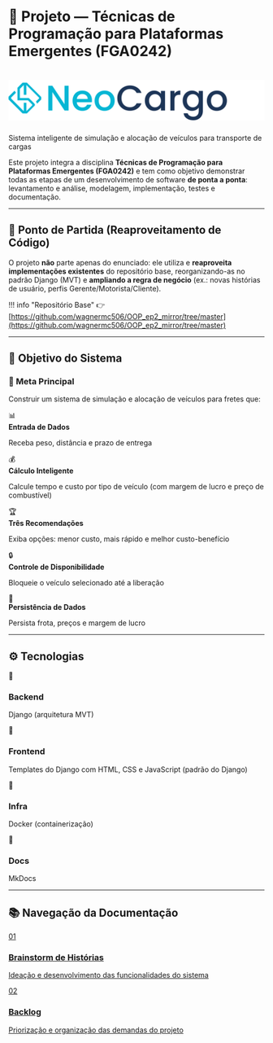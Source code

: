 # 📘 Projeto — Técnicas de Programação para Plataformas Emergentes (FGA0242)

<div class="hero">
  <div class="hero-content">
    <h1>
      <img src="assets/Logo-NeoCargo.svg" alt="NeoCargo Logo" class="hero-logo">
    </h1>
    <p>Sistema inteligente de simulação e alocação de veículos para transporte de cargas</p>
  </div>
</div>

Este projeto integra a disciplina **Técnicas de Programação para Plataformas Emergentes (FGA0242)** e tem como objetivo demonstrar todas as etapas de um desenvolvimento de software **de ponta a ponta**: levantamento e análise, modelagem, implementação, testes e documentação.

---

## 🔎 Ponto de Partida (Reaproveitamento de Código)

O projeto **não** parte apenas do enunciado: ele utiliza e **reaproveita implementações existentes** do repositório base, reorganizando-as no padrão Django (MVT) e **ampliando a regra de negócio** (ex.: novas histórias de usuário, perfis Gerente/Motorista/Cliente).

!!! info "Repositório Base"
    👉 [https://github.com/wagnermc506/OOP_ep2_mirror/tree/master](https://github.com/wagnermc506/OOP_ep2_mirror/tree/master)

---

## 🎯 Objetivo do Sistema

<div class="system-objectives">
  <div class="system-goal">
    <h3>🎯 Meta Principal</h3>
    <p>Construir um sistema de simulação e alocação de veículos para fretes que:</p>
  </div>
</div>

<div class="features-list">
  <div class="feature-item">
    <span class="feature-check">📊</span>
    <div>
      <strong>Entrada de Dados</strong>
      <p>Receba peso, distância e prazo de entrega</p>
    </div>
  </div>

  <div class="feature-item">
    <span class="feature-check">💰</span>
    <div>
      <strong>Cálculo Inteligente</strong>
      <p>Calcule tempo e custo por tipo de veículo (com margem de lucro e preço de combustível)</p>
    </div>
  </div>

  <div class="feature-item">
    <span class="feature-check">🏆</span>
    <div>
      <strong>Três Recomendações</strong>
      <p>Exiba opções: menor custo, mais rápido e melhor custo-benefício</p>
    </div>
  </div>

  <div class="feature-item">
    <span class="feature-check">🔒</span>
    <div>
      <strong>Controle de Disponibilidade</strong>
      <p>Bloqueie o veículo selecionado até a liberação</p>
    </div>
  </div>

  <div class="feature-item">
    <span class="feature-check">💾</span>
    <div>
      <strong>Persistência de Dados</strong>
      <p>Persista frota, preços e margem de lucro</p>
    </div>
  </div>
</div>

---

## ⚙️ Tecnologias

<div class="tech-grid">
  <div class="tech-card">
    <div class="tech-icon">🐍</div>
    <h3>Backend</h3>
    <p>Django (arquitetura MVT)</p>
  </div>
  
  <div class="tech-card">
    <div class="tech-icon">🎨</div>
    <h3>Frontend</h3>
    <p>Templates do Django com HTML, CSS e JavaScript (padrão do Django)</p>
  </div>
  
  <div class="tech-card">
    <div class="tech-icon">🐳</div>
    <h3>Infra</h3>
    <p>Docker (containerização)</p>
  </div>
  
  <div class="tech-card">
    <div class="tech-icon">📖</div>
    <h3>Docs</h3>
    <p>MkDocs</p>
  </div>
</div>

---

## 📚 Navegação da Documentação

<div class="navigation-grid">
  <a href="04-brainstorm-historias/" class="nav-card-link">
    <div class="nav-card">
      <div class="nav-number">01</div>
      <h3>Brainstorm de Histórias</h3>
      <p>Ideação e desenvolvimento das funcionalidades do sistema</p>
    </div>
  </a>

  <a href="05-backlog/" class="nav-card-link">
    <div class="nav-card">
      <div class="nav-number">02</div>
      <h3>Backlog</h3>
      <p>Priorização e organização das demandas do projeto</p>
    </div>
  </a>
</div>
